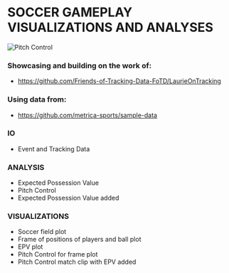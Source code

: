 # SOCCER GAMEPLAY VISUALIZATIONS AND ANALYSES

![Pitch Control](https://github.com/jeromekirkpatrick/Soccer-Gameplay-Visualizations-and-Analyses/tree/main/images)

### Showcasing and building on the work of:
* https://github.com/Friends-of-Tracking-Data-FoTD/LaurieOnTracking

### Using data from:
* https://github.com/metrica-sports/sample-data

### IO
* Event and Tracking Data

### ANALYSIS
* Expected Possession Value
* Pitch Control
* Expected Possession Value added

### VISUALIZATIONS
* Soccer field plot
* Frame of positions of players and ball plot
* EPV plot
* Pitch Control for frame plot
* Pitch Control match clip with EPV added 

